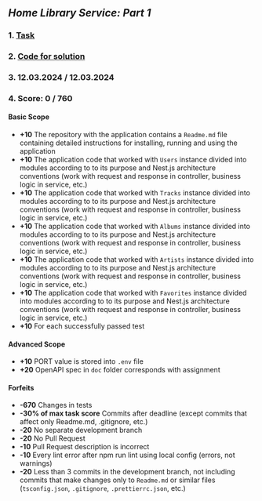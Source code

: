 #

## _Home Library Service: Part 1_

### 1. [Task](https://github.com/AlreadyBored/nodejs-assignments/blob/main/assignments/rest-service/assignment.md)

### 2. [Code for solution](https://github.com/tema-karelin/nodejs2024Q1-service/tree/dev)

### 3. 12.03.2024 / 12.03.2024

### 4. Score: 0 / 760

#### Basic Scope

- **+10** The repository with the application contains a `Readme.md` file containing detailed instructions for installing, running and using the application
- **+10** The application code that worked with `Users` instance divided into modules according to to its purpose and Nest.js architecture conventions (work with request and response in controller, business logic in service, etc.)
- **+10** The application code that worked with `Tracks` instance divided into modules according to to its purpose and Nest.js architecture conventions (work with request and response in controller, business logic in service, etc.)
- **+10** The application code that worked with `Albums` instance divided into modules according to to its purpose and Nest.js architecture conventions (work with request and response in controller, business logic in service, etc.)
- **+10** The application code that worked with `Artists` instance divided into modules according to to its purpose and Nest.js architecture conventions (work with request and response in controller, business logic in service, etc.)
- **+10** The application code that worked with `Favorites` instance divided into modules according to to its purpose and Nest.js architecture conventions (work with request and response in controller, business logic in service, etc.)
- **+10** For each successfully passed test

#### Advanced Scope

- **+10** PORT value is stored into `.env` file
- **+20** OpenAPI spec in `doc` folder corresponds with assignment

#### Forfeits

- **-670** Changes in tests
- **-30% of max task score** Commits after deadline (except commits that affect only Readme.md, .gitignore, etc.)
- **-20** No separate development branch
- **-20** No Pull Request
- **-10** Pull Request description is incorrect
- **-10** Every lint error after npm run lint using local config (errors, not warnings)
- **-20** Less than 3 commits in the development branch, not including commits that make changes only to `Readme.md` or similar files (`tsconfig.json`, `.gitignore`, `.prettierrc.json`, etc.)
